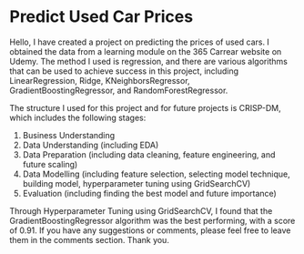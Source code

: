 # Predict Used Car Prices

Hello, I have created a project on predicting the prices of used cars. I obtained the data from a learning module on the 365 Carrear website on Udemy. The method I used is regression, and there are various algorithms that can be used to achieve success in this project, including LinearRegression, Ridge, KNeighborsRegressor, GradientBoostingRegressor, and RandomForestRegressor.


The structure I used for this project and for future projects is CRISP-DM, which includes the following stages:
1.	Business Understanding
2.	Data Understanding (including EDA)
3.	Data Preparation (including data cleaning, feature engineering, and future scaling)
4.	Data Modelling (including feature selection, selecting model technique, building model, hyperparameter tuning using GridSearchCV)
5.	Evaluation (including finding the best model and future importance)


Through Hyperparameter Tuning using GridSearchCV, I found that the GradientBoostingRegressor algorithm was the best performing, with a score of 0.91. If you have any suggestions or comments, please feel free to leave them in the comments section. Thank you.

